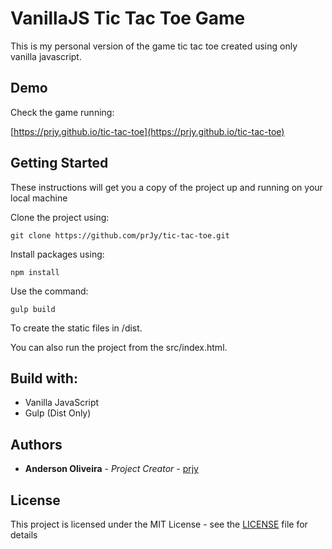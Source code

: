 # VanillaJS Tic Tac Toe Game
This is my personal version of the game tic tac toe created using only vanilla javascript.

## Demo

Check the game running:

[https://prjy.github.io/tic-tac-toe](https://prjy.github.io/tic-tac-toe)


## Getting Started

These instructions will get you a copy of the project up and running on your local machine

Clone the project using: 

```
git clone https://github.com/prJy/tic-tac-toe.git
```

Install packages using:

```
npm install
```

Use the command:

```
gulp build
```
To create the static files in /dist.

You can also run the project from the src/index.html.

## Build with:
- Vanilla JavaScript
- Gulp (Dist Only)

## Authors

* **Anderson Oliveira** - *Project Creator* - [prjy](https://github.com/prJy)


## License

This project is licensed under the MIT License - see the [LICENSE](LICENSE) file for details
